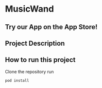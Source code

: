 # MusicWand

## Try our App on the App Store!

## Project Description

## How to run this project

Clone the repository
run
```
pod install
```
